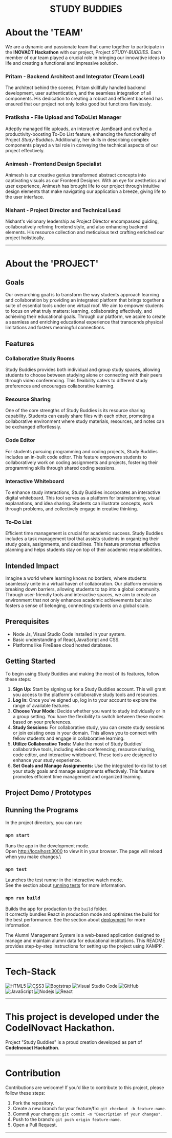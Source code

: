 <h1 align="center">
  STUDY BUDDIES
</h1>

# About the 'TEAM'
We are a dynamic and passionate team that came together to participate in the **INOVACT Hackathon** with our project, Project *STUDY-BUDDIES*. Each member of our team played a crucial role in bringing our innovative ideas to life and creating a functional and impressive solution.

### Pritam - Backend Architect and Integrator (Team Lead)
The architect behind the scenes, Pritam skillfully handled backend development, user authentication, and the seamless integration of all components. His dedication to creating a robust and efficient backend has ensured that our project not only looks good but functions flawlessly.

### Pratiksha - File Upload and ToDoList Manager
Adeptly managed file uploads, an interactive JamBoard and crafted a productivity-boosting To-Do List feature, enhancing the functionality of Project *Study-Buddies*.
Additionally, her skills in describing complex components played a vital role in conveying the technical aspects of our project effectively.

### Animesh - Frontend Design Specialist
Animesh is our creative genius transformed abstract concepts into captivating visuals as our Frontend Designer. With an eye for aesthetics and user experience, Animesh has brought life to our project through intuitive design elements that make navigating our application a breeze, giving life to the user interface.

### Nishant - Project Director and Technical Lead
Nishant's visionary leadership as Project Director encompassed guiding, collaboratively refining frontend style, and also enhancing backend elements. His resource collection and meticulous text crafting enriched our project holistically.

---
# About the 'PROJECT' 

## Goals
Our overarching goal is to transform the way students approach learning and collaboration by providing an integrated platform that brings together a suite of essential tools under one virtual roof. We aim to empower students to focus on what truly matters: learning, collaborating effectively, and achieving their educational goals. Through our platform, we aspire to create a seamless and enriching educational experience that transcends physical limitations and fosters meaningful connections.

## Features 
### Collaborative Study Rooms
Study Buddies provides both individual and group study spaces, allowing students to choose between studying alone or connecting with their peers through video conferencing. This flexibility caters to different study preferences and encourages collaborative learning.
### Resource Sharing
One of the core strengths of Study Buddies is its resource sharing capability. Students can easily share files with each other, promoting a collaborative environment where study materials, resources, and notes can be exchanged effortlessly.
### Code Editor
For students pursuing programming and coding projects, Study Buddies includes an in-built code editor. This feature empowers students to collaboratively work on coding assignments and projects, fostering their programming skills through shared coding sessions.
### Interactive Whiteboard
To enhance study interactions, Study Buddies incorporates an interactive digital whiteboard. This tool serves as a platform for brainstorming, visual explanations, and idea sharing. Students can illustrate concepts, work through problems, and collectively engage in creative thinking.
### To-Do List
Efficient time management is crucial for academic success. Study Buddies includes a task management tool that assists students in organizing their study goals, assignments, and deadlines. This feature promotes effective planning and helps students stay on top of their academic responsibilities.

## Intended Impact
Imagine a world where learning knows no borders, where students seamlessly unite in a virtual haven of collaboration. Our platform envisions breaking down barriers, allowing students to tap into a global community. Through user-friendly tools and interactive spaces, we aim to create an environment that not only enhances academic achievements but also fosters a sense of belonging, connecting students on a global scale.

## Prerequisites 
 - Node Js, Visual Studio Code installed in your system. 
 - Basic understanding of React,JavaScript and CSS.
 - Platforms like FireBase cloud hosted database. 
   
## Getting Started
To begin using Study Buddies and making the most of its features, follow these steps:

1. **Sign Up:** Start by signing up for a Study Buddies account. This will grant you access to the platform's collaborative study tools and resources.
2. **Log In:** Once you've signed up, log in to your account to explore the range of available features.
3. **Choose Your Mode:** Decide whether you want to study individually or in a group setting. You have the flexibility to switch between these modes based on your preferences.
4. **Study Sessions:** For collaborative study, you can create study sessions or join existing ones in your domain. This allows you to connect with fellow students and engage in collaborative learning.
5. **Utilize Collaborative Tools:** Make the most of Study Buddies' collaborative tools, including video conferencing, resource sharing, code editor, and interactive whiteboard. These tools are designed to enhance your study experience.
6. **Set Goals and Manage Assignments:** Use the integrated to-do list to set your study goals and manage assignments effectively. This feature promotes efficient time management and organized learning.

## Project Demo  / Prototypes
<!--  Include photos, screenshots or the site itself in a iframe or video   -->

## Running the Programs
In the project directory, you can run:
### `npm start`
Runs the app in the development mode.\
Open [http://localhost:3000](http://localhost:3000) to view it in your browser.
The page will reload when you make changes.\

### `npm test`
Launches the test runner in the interactive watch mode.\
See the section about [running tests](https://facebook.github.io/create-react-app/docs/running-tests) for more information.

### `npm run build`
Builds the app for production to the `build` folder.\
It correctly bundles React in production mode and optimizes the build for the best performance.
See the section about [deployment](https://facebook.github.io/create-react-app/docs/deployment) for more information.
  
 The Alumni Management System is a web-based application designed to manage and maintain alumni data for educational institutions. This README provides step-by-step instructions for setting up the project using XAMPP. 
 
---
# Tech-Stack 
![HTML5](https://img.shields.io/badge/-HTML5-E34F26?style=flat-square&logo=html5&logoColor=white)
![CSS3](https://img.shields.io/badge/-CSS3-1572B6?style=flat-square&logo=css3)
![Bootstrap](https://img.shields.io/badge/-Bootstrap-563D7C?style=flat-square&logo=bootstrap)
![Visual Studio Code](https://img.shields.io/badge/Visual_Studio_Code-0078D4?style=flat-square&logo=visual%20studio%20code&logoColor=white)
![GitHub](https://img.shields.io/badge/-GitHub-181717?style=flat-square&logo=github)
![JavaScript](https://img.shields.io/badge/-JavaScript-black?style=flat-square&logo=javascript)
![Nodejs](https://img.shields.io/badge/-Nodejs-43853D?style=flat-square&logo=Node.js&logoColor=white)
![React](https://img.shields.io/badge/-React-20232A?style=flat-square&logo=react&logoColor=white)

---  

# This project is developed under the CodeINovact Hackathon.
Project "Study Buddies" is a proud creation developed as part of **CodeInovact Hackathon**.

---

# Contribution 
 Contributions are welcome! If you'd like to contribute to this project, please follow these steps: 
  
 1. Fork the repository. 
 2. Create a new branch for your feature/fix: `git checkout -b feature-name`. 
 3. Commit your changes: `git commit -m "Description of your changes"`. 
 4. Push to the branch: `git push origin feature-name`. 
 5. Open a Pull Request. 
  
  
 ---
